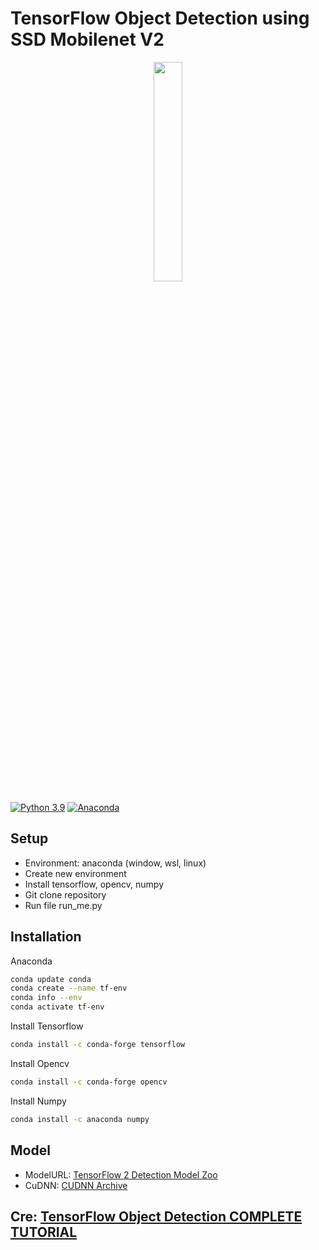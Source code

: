 # TensorFlow Object Detection using SSD Mobilenet V2
<p align="center">
  <a href="https://github.com/ITainment-UIT-04"><img width="30%" height="auto" src="https://github.com/Antares3102/Antares3102/blob/main/ITainment.png" height="175px"/></a>
</p>

[![Python 3.9](https://img.shields.io/badge/Python-3.9-3776AB)](https://www.python.org/downloads/release/python-390/)
[![Anaconda](https://img.shields.io/badge/Anaconca-3776A)](https://www.anaconda.com)
## Setup
- Environment: anaconda (window, wsl, linux)
- Create new environment 
- Install tensorflow, opencv, numpy
- Git clone repository
- Run file run_me.py

## Installation
Anaconda
```sh
conda update conda
conda create --name tf-env
conda info --env
conda activate tf-env
```
Install Tensorflow
```sh
conda install -c conda-forge tensorflow
```
Install Opencv
```sh
conda install -c conda-forge opencv
```
Install Numpy
```sh
conda install -c anaconda numpy
```



## Model
- ModelURL: [TensorFlow 2 Detection Model Zoo](https://github.com/tensorflow/models/blob/master/research/object_detection/g3doc/tf2_detection_zoo.md)
- CuDNN: [CUDNN Archive](https://developer.nvidia.com/rdp/cudnn-archive)

## Cre: [TensorFlow Object Detection COMPLETE TUTORIAL](https://youtu.be/2yQqg_mXuPQ)

